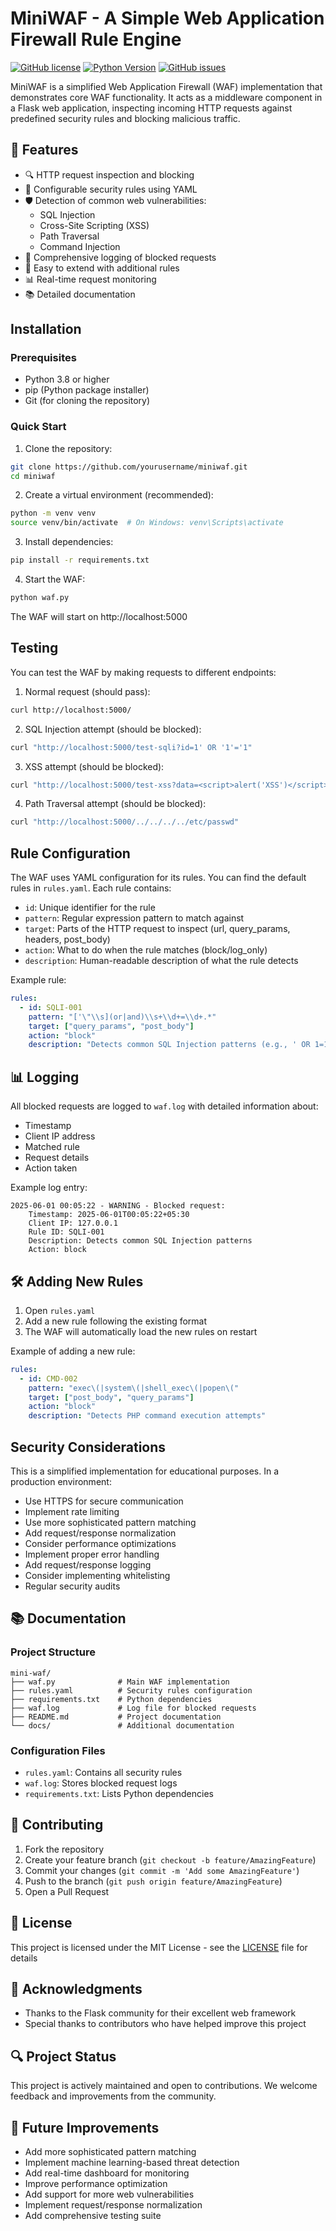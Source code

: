 # MiniWAF - A Simple Web Application Firewall Rule Engine

[![GitHub license](https://img.shields.io/github/license/pramodhcyb/miniwaf)](https://github.com/pramodhcyb/miniwaf)
[![Python Version](https://img.shields.io/badge/python-3.8+-blue.svg)](https://www.python.org/downloads/)
[![GitHub issues](https://img.shields.io/github/issues/pramodhcyb/miniwaf)](https://github.com/pramodhcyb/miniwaf/issues)

MiniWAF is a simplified Web Application Firewall (WAF) implementation that demonstrates core WAF functionality. It acts as a middleware component in a Flask web application, inspecting incoming HTTP requests against predefined security rules and blocking malicious traffic.

## 🚀 Features

- 🔍 HTTP request inspection and blocking
- 📄 Configurable security rules using YAML
- 🛡️ Detection of common web vulnerabilities:
  - SQL Injection
  - Cross-Site Scripting (XSS)
  - Path Traversal
  - Command Injection
- 📝 Comprehensive logging of blocked requests
- 🔄 Easy to extend with additional rules
- 📊 Real-time request monitoring
- 📚 Detailed documentation

## Installation

### Prerequisites

- Python 3.8 or higher
- pip (Python package installer)
- Git (for cloning the repository)

### Quick Start

1. Clone the repository:
```bash
git clone https://github.com/yourusername/miniwaf.git
cd miniwaf
```

2. Create a virtual environment (recommended):
```bash
python -m venv venv
source venv/bin/activate  # On Windows: venv\Scripts\activate
```

3. Install dependencies:
```bash
pip install -r requirements.txt
```

4. Start the WAF:
```bash
python waf.py
```

The WAF will start on http://localhost:5000

##  Testing

You can test the WAF by making requests to different endpoints:

1. Normal request (should pass):
```bash
curl http://localhost:5000/
```

2. SQL Injection attempt (should be blocked):
```bash
curl "http://localhost:5000/test-sqli?id=1' OR '1'='1"
```

3. XSS attempt (should be blocked):
```bash
curl "http://localhost:5000/test-xss?data=<script>alert('XSS')</script>"
```

4. Path Traversal attempt (should be blocked):
```bash
curl "http://localhost:5000/../../../../etc/passwd"
```

##  Rule Configuration

The WAF uses YAML configuration for its rules. You can find the default rules in `rules.yaml`. Each rule contains:

- `id`: Unique identifier for the rule
- `pattern`: Regular expression pattern to match against
- `target`: Parts of the HTTP request to inspect (url, query_params, headers, post_body)
- `action`: What to do when the rule matches (block/log_only)
- `description`: Human-readable description of what the rule detects

Example rule:
```yaml
rules:
  - id: SQLI-001
    pattern: "['\"\\s](or|and)\\s+\\d+=\\d+.*"
    target: ["query_params", "post_body"]
    action: "block"
    description: "Detects common SQL Injection patterns (e.g., ' OR 1=1--)"
```

## 📊 Logging

All blocked requests are logged to `waf.log` with detailed information about:
- Timestamp
- Client IP address
- Matched rule
- Request details
- Action taken

Example log entry:
```
2025-06-01 00:05:22 - WARNING - Blocked request: 
    Timestamp: 2025-06-01T00:05:22+05:30
    Client IP: 127.0.0.1
    Rule ID: SQLI-001
    Description: Detects common SQL Injection patterns
    Action: block
```

## 🛠️ Adding New Rules

1. Open `rules.yaml`
2. Add a new rule following the existing format
3. The WAF will automatically load the new rules on restart

Example of adding a new rule:
```yaml
rules:
  - id: CMD-002
    pattern: "exec\(|system\(|shell_exec\(|popen\("
    target: ["post_body", "query_params"]
    action: "block"
    description: "Detects PHP command execution attempts"
```

##  Security Considerations

This is a simplified implementation for educational purposes. In a production environment:
- Use HTTPS for secure communication
- Implement rate limiting
- Use more sophisticated pattern matching
- Add request/response normalization
- Consider performance optimizations
- Implement proper error handling
- Add request/response logging
- Consider implementing whitelisting
- Regular security audits

## 📚 Documentation

### Project Structure
```
mini-waf/
├── waf.py              # Main WAF implementation
├── rules.yaml          # Security rules configuration
├── requirements.txt    # Python dependencies
├── waf.log             # Log file for blocked requests
├── README.md           # Project documentation
└── docs/               # Additional documentation
```

### Configuration Files

- `rules.yaml`: Contains all security rules
- `waf.log`: Stores blocked request logs
- `requirements.txt`: Lists Python dependencies

## 🤝 Contributing

1. Fork the repository
2. Create your feature branch (`git checkout -b feature/AmazingFeature`)
3. Commit your changes (`git commit -m 'Add some AmazingFeature'`)
4. Push to the branch (`git push origin feature/AmazingFeature`)
5. Open a Pull Request

## 📄 License

This project is licensed under the MIT License - see the [LICENSE](LICENSE) file for details

## 🙏 Acknowledgments

- Thanks to the Flask community for their excellent web framework
- Special thanks to contributors who have helped improve this project


## 🔍 Project Status

This project is actively maintained and open to contributions. We welcome feedback and improvements from the community.

## 🎯 Future Improvements

- Add more sophisticated pattern matching
- Implement machine learning-based threat detection
- Add real-time dashboard for monitoring
- Improve performance optimization
- Add support for more web vulnerabilities
- Implement request/response normalization
- Add comprehensive testing suite
